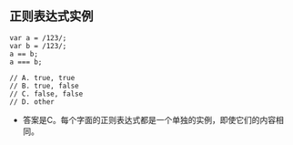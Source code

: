 ## 正则表达式实例

```
var a = /123/;
var b = /123/;
a == b;
a === b;

// A. true, true
// B. true, false
// C. false, false
// D. other
```

- 答案是C。每个字面的正则表达式都是一个单独的实例，即使它们的内容相同。